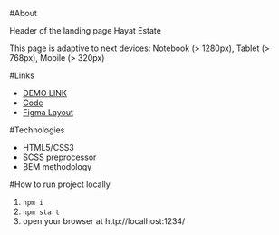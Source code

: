 #About

Header of the landing page Hayat Estate

This page is adaptive to next devices: Notebook (> 1280px), Tablet (> 768px), Mobile (> 320px)

#Links
- [DEMO LINK](https://oaleksandrovva.github.io/hayate_state/)
- [Code](https://github.com/oaleksandrovva/hayate_state/)
- [Figma Layout](https://www.figma.com/file/tFhpxP08zTcjEi6DXMnR0A/%D0%A2%D0%B5%D1%81%D1%82%D0%BE%D0%B2%D0%BE%D0%B5-%D0%B7%D0%B0%D0%B4%D0%B0%D0%BD%D0%B8%D0%B5-1?node-id=73%3A0)

#Technologies
- HTML5/CSS3
- SCSS preprocessor
- BEM methodology

#How to run project locally
1. `npm i`
2. `npm start`
3. open your browser at http://localhost:1234/
